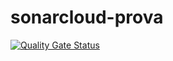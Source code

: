 # sonarcloud-prova
[![Quality Gate Status](https://sonarcloud.io/api/project_badges/measure?project=Nikura3_sonarcloud-prova&metric=alert_status)](https://sonarcloud.io/summary/new_code?id=Nikura3_sonarcloud-prova)
